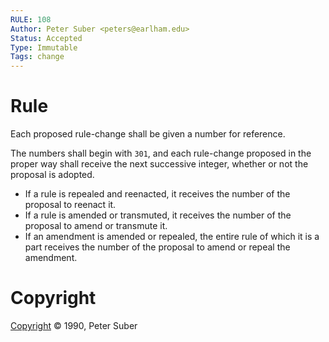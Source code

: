 ```yaml
---
RULE: 108
Author: Peter Suber <peters@earlham.edu>
Status: Accepted
Type: Immutable
Tags: change
---
```


# Rule

Each proposed rule-change shall be given a number for reference.

The numbers shall begin with `301`, and each rule-change proposed in the proper way shall receive the next successive integer, whether or not the proposal is adopted.

* If a rule is repealed and reenacted, it receives the number of the proposal to reenact it.
* If a rule is amended or transmuted, it receives the number of the proposal to amend or transmute it.
* If an amendment is amended or repealed, the entire rule of which it is a part receives the number of the proposal to amend or repeal the amendment.

# Copyright

[Copyright](http://legacy.earlham.edu/~peters/copyrite.htm) © 1990, Peter Suber
